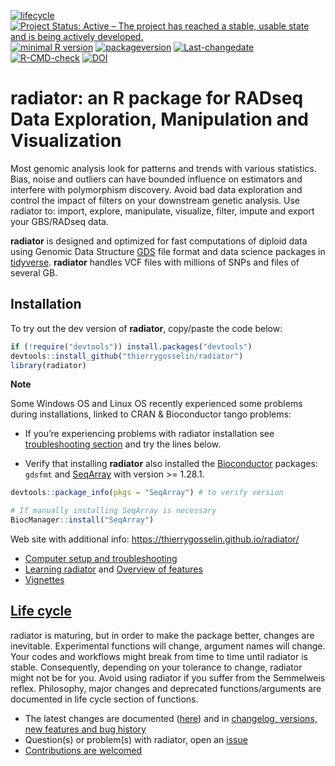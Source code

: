 
<!-- badges: start -->

[![lifecycle](https://img.shields.io/badge/lifecycle-maturing-blue.svg)](https://tidyverse.org/lifecycle/#maturing)
[![Project Status: Active – The project has reached a stable, usable
state and is being actively
developed.](http://www.repostatus.org/badges/latest/active.svg)](http://www.repostatus.org/#active)
[![minimal R
version](https://img.shields.io/badge/R%3E%3D-NA-6666ff.svg)](https://cran.r-project.org/)
[![packageversion](https://img.shields.io/badge/Package%20version-1.2.6-orange.svg)](commits/master)
[![Last-changedate](https://img.shields.io/badge/last%20change-2023--03--13-brightgreen.svg)](/commits/master)
[![R-CMD-check](https://github.com/thierrygosselin/radiator/workflows/R-CMD-check/badge.svg)](https://github.com/thierrygosselin/radiator/actions)
[![DOI](https://zenodo.org/badge/DOI/10.5281/zenodo.3687060.svg)](https://doi.org/10.5281/zenodo.3687060)
<!-- badges: end -->

# radiator: an R package for RADseq Data Exploration, Manipulation and Visualization

Most genomic analysis look for patterns and trends with various
statistics. Bias, noise and outliers can have bounded influence on
estimators and interfere with polymorphism discovery. Avoid bad data
exploration and control the impact of filters on your downstream genetic
analysis. Use radiator to: import, explore, manipulate, visualize,
filter, impute and export your GBS/RADseq data.

**radiator** is designed and optimized for fast computations of diploid
data using Genomic Data Structure
[GDS](https://github.com/zhengxwen/gdsfmt) file format and data science
packages in [tidyverse](https://www.tidyverse.org). **radiator** handles
VCF files with millions of SNPs and files of several GB.

## Installation

To try out the dev version of **radiator**, copy/paste the code below:

``` r
if (!require("devtools")) install.packages("devtools")
devtools::install_github("thierrygosselin/radiator")
library(radiator)
```

**Note**

Some Windows OS and Linux OS recently experienced some problems during
installations, linked to CRAN & Bioconductor tango problems:

- If you’re experiencing problems with radiator installation see
  [troubleshooting
  section](https://thierrygosselin.github.io/radiator/articles/rad_genomics_computer_setup.html)
  and try the lines below.

- Verify that installing **radiator** also installed the
  [Bioconductor](https://www.bioconductor.org/packages/release/bioc/html/SeqArray.html)
  packages: `gdsfmt` and
  [SeqArray](https://github.com/zhengxwen/SeqArray) with version \>=
  1.28.1.

``` r
devtools::package_info(pkgs = "SeqArray") # to verify version

# If manually installing SeqArray is necessary
BiocManager::install("SeqArray")
```

Web site with additional info:
<https://thierrygosselin.github.io/radiator/>

- [Computer setup and
  troubleshooting](https://thierrygosselin.github.io/radiator/articles/rad_genomics_computer_setup.html)
- [Learning
  radiator](https://thierrygosselin.github.io/radiator/articles/get_started.html)
  and [Overview of
  features](https://thierrygosselin.github.io/radiator/articles/get_started.html#overview)
- [Vignettes](https://thierrygosselin.github.io/radiator/articles/index.html)

## [Life cycle](https://thierrygosselin.github.io/radiator/articles/life_cycle.html)

radiator is maturing, but in order to make the package better, changes
are inevitable. Experimental functions will change, argument names will
change. Your codes and workflows might break from time to time until
radiator is stable. Consequently, depending on your tolerance to change,
radiator might not be for you. Avoid using radiator if you suffer from
the Semmelweis reflex. Philosophy, major changes and deprecated
functions/arguments are documented in life cycle section of functions.

- The latest changes are documented
  ([here](https://thierrygosselin.github.io/radiator/articles/life_cycle.html))
  and in [changelog, versions, new features and bug
  history](https://thierrygosselin.github.io/radiator/news/index.html)
- Question(s) or problem(s) with radiator, open an
  [issue](https://github.com/thierrygosselin/radiator/issues/new/choose)
- [Contributions are
  welcomed](https://github.com/thierrygosselin/radiator/issues/new/choose)
